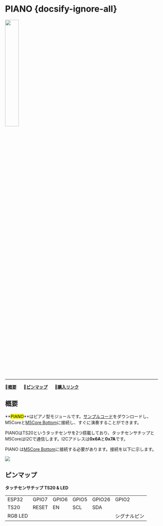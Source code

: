 # PIANO {docsify-ignore-all}

<img src="assets/img/product_pics/app/app_piano_01.png" width="30%" height="30%">

***

:memo:**[概要](#概要)**&nbsp;&nbsp;&nbsp;&nbsp;&nbsp;&nbsp;:electric_plug:**[ピンマップ](#ピンマップ)**&nbsp;&nbsp;&nbsp;&nbsp;&nbsp;&nbsp;🛒**[購入リンク](https://item.taobao.com/item.htm?id=584647000573)**

## 概要

**<mark>PIANO</mark>**はピアノ型モジュールです。[サンプルコード](https://github.com/m5stack/M5-ProductExampleCodes/blob/master/App/PIANO/Arduino/M5PIANO/M5PIANO.ino)をダウンロードし、M5Coreと[M5Core Bottom](ja/base/core_bottom)に接続し、すぐに演奏することができます。

PIANOはTS20というタッチセンサを2つ搭載しており、タッチセンサチップとM5CoreはI2Cで通信します。I2Cアドレスは**0x6A**と**0x7A**です。

PIANO は[M5Core Bottom](ja/base/core_bottom)に接続する必要があります。接続を以下に示します。

<img src="assets/img/product_pics/app/app_piano_02.png">

## ピンマップ

**タッチセンサチップ TS20 & LED**

<table>
 <tr><td>ESP32</td><td>GPIO7</td><td>GPIO6</td><td>GPIO5</td><td>GPIO26</td><td>GPIO2</td></tr>
 <tr><td>TS20</td><td>RESET</td><td>EN</td><td>SCL</td><td>SDA</td></tr>
 <tr><td>RGB LED</td><td> </td><td> </td><td> </td><td> </td><td>シグナルピン</td></tr>
</table>

<!-- ## 関連情報

- データシート
  - [TS20](http://www.touchsemi.com/Pages/30_I2C_e/TS20_%2820CH_Sensor_I2C%29_e/TS20.pdf) -->
